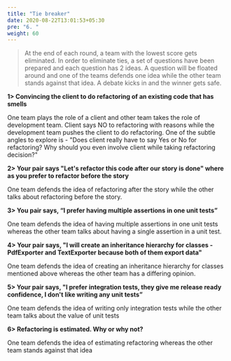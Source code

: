 ```yaml
---
title: "Tie breaker"
date: 2020-08-22T13:01:53+05:30
pre: "6. "
weight: 60
---
```


> At the end of each round, a team with the lowest score gets eliminated. In order to eliminate ties, a set of questions have been prepared and each question has 2 ideas. 
A question will be floated around and one of the teams defends one idea while the other team stands against that idea. A debate kicks in and the winner gets safe.

**1> Convincing the client to do refactoring of an existing code that has smells**

One team plays the role of a client and other team takes the role of development team. Client says NO to refactoring with reasons while the development team pushes the client to do refactoring.
One of the subtle angles to explore is - "Does client really have to say Yes or No for refactoring? Why should you even involve client while taking refactoring decision?"

**2> Your pair says "Let's refactor this code after our story is done" where as you prefer to refactor before the story**

One team defends the idea of refactoring after the story while the other talks about refactoring before the story. 

**3> You pair says, “I prefer having multiple assertions in one unit tests”**

One team defends the idea of having multiple assertions in one unit tests whereas the other team talks about having a single assertion in a unit test.

**4> Your pair says, "I will create an inheritance hierarchy for classes - PdfExporter and TextExporter because both of them export data"**

One team defends the idea of creating an inheritance hierarchy for classes mentioned above whereas the other team has a differing opinion.

**5> Your pair says, "I prefer integration tests, they give me release ready confidence, I don't like writing any unit tests”**

One team defends the idea of writing only integration tests while the other team talks about the value of unit tests 

**6> Refactoring is estimated. Why or why not?**

One team defends the idea of estimating refactoring whereas the other team stands against that idea 
